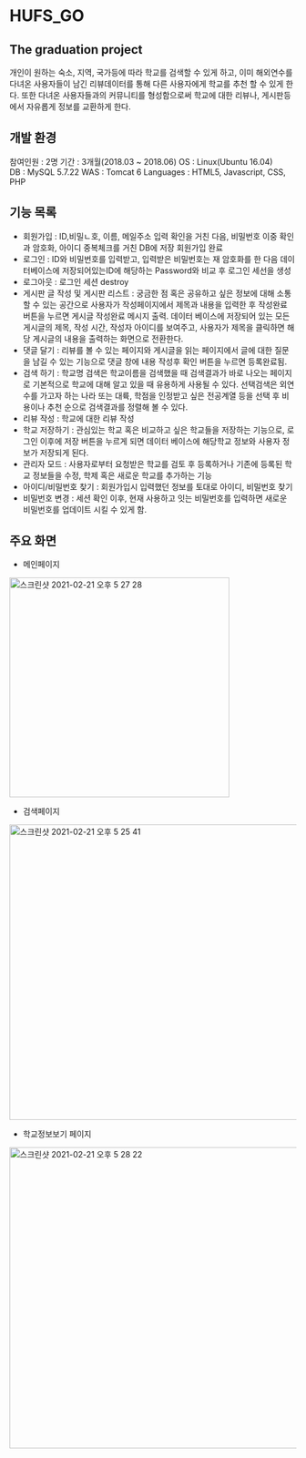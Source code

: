 # HUFS_GO
## The graduation project

개인이 원하는 숙소, 지역, 국가등에 따라 학교를 검색할 수 있게 하고, 이미 해외연수를 다녀온 사용자들이 남긴 리뷰데이터를 통해 다른 사용자에게 학교를 추천 할 수 있게 한다. 또한 다녀온 사용자들과의 커뮤니티를 형성함으로써 학교에 대한 리뷰나, 게시판등에서 자유롭게 정보를 교환하게 한다.

## 개발 환경
참여인원 : 2명
기간 : 3개월(2018.03 ~ 2018.06)
OS : Linux(Ubuntu 16.04)  
DB : MySQL 5.7.22
WAS : Tomcat 6
Languages : HTML5, Javascript, CSS, PHP

## 기능 목록
* 회원가입 : ID,비밀ㄴ호, 이름, 메일주소 입력 확인을 거친 다음, 비밀번호 이중 확인과 암호화, 아이디 중복체크를 거친 DB에 저장 회원가입 완료
* 로그인 : ID와 비밀번호를 입력받고, 입력받은 비밀번호는 재 암호화를 한 다음 데이터베이스에 저장되어있는ID에 해당하는 Password와 비교 후 로그인 세선을 생성
* 로그아웃 : 로그인 세션 destroy
* 게시판 글 작성 및 게시판 리스트 : 궁금한 점 혹은 공유하고 싶은 정보에 대해 소통할 수 있는 공간으로 사용자가 작성페이지에서 제목과 내용을 입력한 후 작성완료 버튼을 누르면 게시글 작성완료 메시지 출력.
데이터 베이스에 저장되어 있는 모든 게시글의 제목, 작성 시간, 작성자 아이디를 보여주고, 사용자가 제목을 클릭하면 해당 게시글의 내용을 출력하는 화면으로 전환한다.
* 댓글 달기 : 리뷰를 볼 수 있는 페이지와 게시글을 읽는 페이지에서 글에 대한 질문을 남길 수 있는 기능으로 댓글 창에 내용 작성후 확인 버튼을 누르면 등록완료됨.
* 검색 하기 : 학교명 검색은 학교이름을 검색했을 때 검색결과가 바로 나오는 페이지로 기본적으로 학교에 대해 알고 있을 때 유용하게 사용될 수 있다. 선택검색은 외연수를 가고자 하는 나라 또는 대륙, 학점을 인정받고 싶은 전공계열 등을 선택 후 비용이나 추천 순으로 검색결과를 정렬해 볼 수 있다.
* 리뷰 작성 : 학교에 대한 리뷰 작성
* 학교 저장하기 : 관심있는 학교 혹은 비교하고 싶은 학교들을 저장하는 기능으로, 로그인 이후에 저장 버튼을 누르게 되면 데이터 베이스에 해당학교 정보와 사용자 정보가 저장되게 된다. 
* 관리자 모드 : 사용자로부터 요청받은 학교를 검토 후 등록하거나 기존에 등록된 학교 정보들을 수정, 학제 혹은 새로운 학교를 추가하는 기능
* 아이디/비밀번호 찾기 : 회원가입시 입력했던 정보를 토대로 아이디, 비밀번호 찾기
* 비밀번호 변경 : 세션 확인 이후, 현재 사용하고 잇는 비밀번호를 입력하면 새로운 비밀번호를 업데이트 시킬 수 있게 함.

## 주요 화면
* 메인페이지
<img width="386" alt="스크린샷 2021-02-21 오후 5 27 28" src="https://user-images.githubusercontent.com/48154977/108619741-173a8a80-746a-11eb-947f-2902142ef231.png">

* 검색페이지
<img width="519" alt="스크린샷 2021-02-21 오후 5 25 41" src="https://user-images.githubusercontent.com/48154977/108619723-00943380-746a-11eb-9566-5802586fa15b.png">

* 학교정보보기 페이지
<img width="529" alt="스크린샷 2021-02-21 오후 5 28 22" src="https://user-images.githubusercontent.com/48154977/108619753-376a4980-746a-11eb-8100-c59813cc4455.png">
